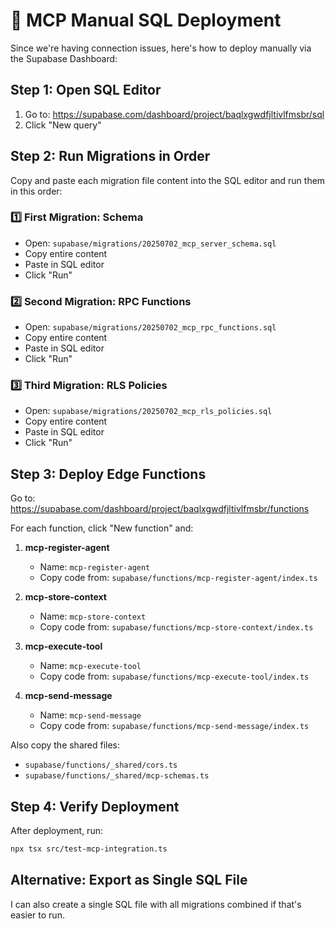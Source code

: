 # 🚀 MCP Manual SQL Deployment

Since we're having connection issues, here's how to deploy manually via the Supabase Dashboard:

## Step 1: Open SQL Editor

1. Go to: https://supabase.com/dashboard/project/baqlxgwdfjltivlfmsbr/sql
2. Click "New query"

## Step 2: Run Migrations in Order

Copy and paste each migration file content into the SQL editor and run them in this order:

### 1️⃣ First Migration: Schema
- Open: `supabase/migrations/20250702_mcp_server_schema.sql`
- Copy entire content
- Paste in SQL editor
- Click "Run"

### 2️⃣ Second Migration: RPC Functions  
- Open: `supabase/migrations/20250702_mcp_rpc_functions.sql`
- Copy entire content
- Paste in SQL editor
- Click "Run"

### 3️⃣ Third Migration: RLS Policies
- Open: `supabase/migrations/20250702_mcp_rls_policies.sql`
- Copy entire content
- Paste in SQL editor
- Click "Run"

## Step 3: Deploy Edge Functions

Go to: https://supabase.com/dashboard/project/baqlxgwdfjltivlfmsbr/functions

For each function, click "New function" and:

1. **mcp-register-agent**
   - Name: `mcp-register-agent`
   - Copy code from: `supabase/functions/mcp-register-agent/index.ts`

2. **mcp-store-context**
   - Name: `mcp-store-context`
   - Copy code from: `supabase/functions/mcp-store-context/index.ts`

3. **mcp-execute-tool**
   - Name: `mcp-execute-tool`
   - Copy code from: `supabase/functions/mcp-execute-tool/index.ts`

4. **mcp-send-message**
   - Name: `mcp-send-message`
   - Copy code from: `supabase/functions/mcp-send-message/index.ts`

Also copy the shared files:
- `supabase/functions/_shared/cors.ts`
- `supabase/functions/_shared/mcp-schemas.ts`

## Step 4: Verify Deployment

After deployment, run:
```bash
npx tsx src/test-mcp-integration.ts
```

## Alternative: Export as Single SQL File

I can also create a single SQL file with all migrations combined if that's easier to run.